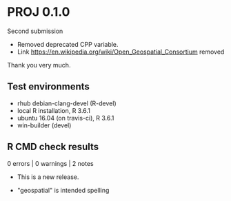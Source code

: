 # PROJ 0.1.0

Second submission

* Removed deprecated CPP variable. 
* Link https://en.wikipedia.org/wiki/Open_Geospatial_Consortium removed 

Thank you very much. 


## Test environments

* rhub debian-clang-devel (R-devel)
* local R installation, R 3.6.1
* ubuntu 16.04 (on travis-ci), R 3.6.1
* win-builder (devel)

## R CMD check results

0 errors | 0 warnings | 2 notes

* This is a new release.

* "geospatial" is intended spelling

